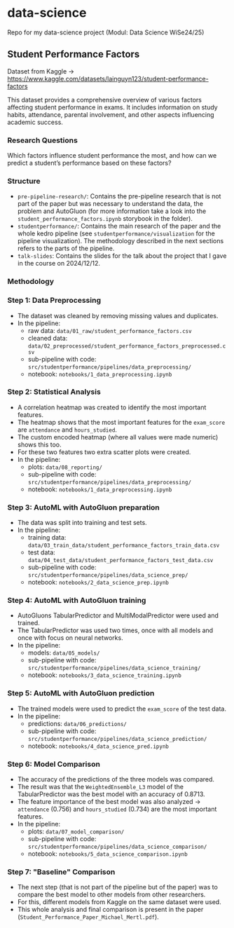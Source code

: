 # data-science
Repo for my data-science project (Modul: Data Science WiSe24/25)

## Student Performance Factors
Dataset from Kaggle -> https://www.kaggle.com/datasets/lainguyn123/student-performance-factors

This dataset provides a comprehensive overview of various factors affecting student performance in exams. It includes information on study habits, attendance, parental involvement, and other aspects influencing academic success.

### Research Questions
Which factors influence student performance the most, and how can we predict a student’s performance based on these factors?

### Structure
- `pre-pipeline-research/`: Contains the pre-pipeline research that is not part of the paper but was necessary to understand the data, the problem and AutoGluon
  (for more information take a look into the `student_performance_factors.ipynb` storybook in the folder).
- `studentperformance/`: Contains the main research of the paper and the whole kedro pipeline (see `studentperformance/visualization` for the pipeline visualization).
  The methodology described in the next sections refers to the parts of the pipeline.
- `talk-slides`: Contains the slides for the talk about the project that I gave in the course on 2024/12/12.

### Methodology

### Step 1: Data Preprocessing
- The dataset was cleaned by removing missing values and duplicates.
- In the pipeline:
  - raw data: `data/01_raw/student_performance_factors.csv`
  - cleaned data: `data/02_preprocessed/student_performance_factors_preprocessed.csv`
  - sub-pipeline with code: `src/studentperformance/pipelines/data_preprocessing/`
  - notebook: `notebooks/1_data_preprocessing.ipynb`

### Step 2: Statistical Analysis
- A correlation heatmap was created to identify the most important features.
- The heatmap shows that the most important features for the `exam_score` are `attendance` and `hours_studied`.
- The custom encoded heatmap (where all values were made numeric) shows this too.
- For these two features two extra scatter plots were created.
- In the pipeline:
  - plots: `data/08_reporting/`
  - sub-pipeline with code: `src/studentperformance/pipelines/data_preprocessing/`
  - notebook: `notebooks/1_data_preprocessing.ipynb`

### Step 3: AutoML with AutoGluon preparation
- The data was split into training and test sets.
- In the pipeline:
  - training data: `data/03_train_data/student_performance_factors_train_data.csv`
  - test data: `data/04_test_data/student_performance_factors_test_data.csv`
  - sub-pipeline with code: `src/studentperformance/pipelines/data_science_prep/`
  - notebook: `notebooks/2_data_science_prep.ipynb`

### Step 4: AutoML with AutoGluon training
- AutoGluons TabularPredictor and MultiModalPredictor were used and trained.
- The TabularPredictor was used two times, once with all models and once with focus on neural networks.
- In the pipeline:
  - models: `data/05_models/`
  - sub-pipeline with code: `src/studentperformance/pipelines/data_science_training/`
  - notebook: `notebooks/3_data_science_training.ipynb`

### Step 5: AutoML with AutoGluon prediction
- The trained models were used to predict the `exam_score` of the test data.
- In the pipeline:
  - predictions: `data/06_predictions/`
  - sub-pipeline with code: `src/studentperformance/pipelines/data_science_prediction/`
  - notebook: `notebooks/4_data_science_pred.ipynb`

### Step 6: Model Comparison
- The accuracy of the predictions of the three models was compared.
- The result was that the `WeightedEnsemble_L3` model of the TabularPredictor was the best model with an accuracy of 0.8713.
- The feature importance of the best model was also analyzed -> `attendance` (0.756) and `hours_studied` (0.734) are the most important features.
- In the pipeline:
  - plots: `data/07_model_comparison/`
  - sub-pipeline with code: `src/studentperformance/pipelines/data_science_comparison/`
  - notebook: `notebooks/5_data_science_comparison.ipynb`

### Step 7: "Baseline" Comparison
- The next step (that is not part of the pipeline but of the paper) was to compare the best model to other models from other researchers.
- For this, different models from Kaggle on the same dataset were used.
- This whole analysis and final comparison is present in the paper (`Student_Performance_Paper_Michael_Mertl.pdf`).